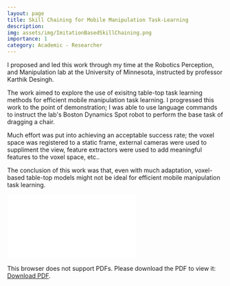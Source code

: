 ```yaml
---
layout: page
title: Skill Chaining for Mobile Manipulation Task-Learning
description: 
img: assets/img/ImitationBasedSkillChaining.png
importance: 1
category: Academic - Researcher
---
```


I proposed and led this work through my time at the Robotics Perception, and Manipulation lab at the University of Minnesota, instructed by professor Karthik Desingh.

The work aimed to explore the use of exisitng table-top task learning methods for efficient mobile manipulation task learning. I progressed this work to the point of demonstration; I was able to use language commands to instruct the lab's Boston Dynamics Spot robot to perform the base task of dragging a chair.

Much effort was put into achieving an acceptable success rate; the voxel space was registered to a static frame, external cameras were used to suppliment the view, feature extractors were used to add meaningful features to the voxel space, etc..

The conclusion of this work was that, even with much adaptation, voxel-based table-top models might not be ideal for efficient mobile manipulation task learning.

<div>
    <object data="/assets/pdf/Poster-Skill_Chaining_for_Mobile_Malipulation_Task_Learning.pdf" type="application/pdf" width="100%" height="700px">
        <embed src="/assets/pdf/Poster-Skill_Chaining_for_Mobile_Malipulation_Task_Learning.pdf">
            <p>This browser does not support PDFs. Please download the PDF to view it: <a href="/assets/pdf/Poster-Skill_Chaining_for_Mobile_Malipulation_Task_Learning.pdf">Download PDF</a>.</p>
        </embed>
    </object>
</div>